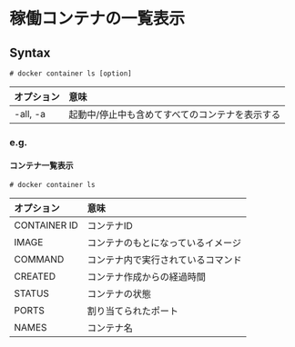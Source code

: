 # 稼働コンテナの一覧表示
## Syntax
```
# docker container ls [option]
```
|オプション|意味|
|:---|:---|
|-all, -a|起動中/停止中も含めてすべてのコンテナを表示する|
### e.g.
#### コンテナ一覧表示
```
# docker container ls
```
|オプション|意味|
|:---|:---|
|CONTAINER ID|コンテナID|
|IMAGE|コンテナのもとになっているイメージ|
|COMMAND|コンテナ内で実行されているコマンド|
|CREATED|コンテナ作成からの経過時間|
|STATUS|コンテナの状態|
|PORTS|割り当てられたポート|
|NAMES|コンテナ名|
